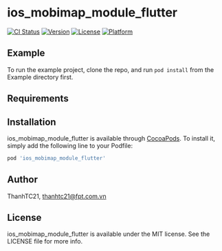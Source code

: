 # ios_mobimap_module_flutter

[![CI Status](https://img.shields.io/travis/ThanhTC21/ios_mobimap_module_flutter.svg?style=flat)](https://travis-ci.org/ThanhTC21/ios_mobimap_module_flutter)
[![Version](https://img.shields.io/cocoapods/v/ios_mobimap_module_flutter.svg?style=flat)](https://cocoapods.org/pods/ios_mobimap_module_flutter)
[![License](https://img.shields.io/cocoapods/l/ios_mobimap_module_flutter.svg?style=flat)](https://cocoapods.org/pods/ios_mobimap_module_flutter)
[![Platform](https://img.shields.io/cocoapods/p/ios_mobimap_module_flutter.svg?style=flat)](https://cocoapods.org/pods/ios_mobimap_module_flutter)

## Example

To run the example project, clone the repo, and run `pod install` from the Example directory first.

## Requirements

## Installation

ios_mobimap_module_flutter is available through [CocoaPods](https://cocoapods.org). To install
it, simply add the following line to your Podfile:

```ruby
pod 'ios_mobimap_module_flutter'
```

## Author

ThanhTC21, thanhtc21@fpt.com.vn

## License

ios_mobimap_module_flutter is available under the MIT license. See the LICENSE file for more info.
